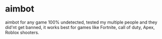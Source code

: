 # aimbot
aimbot for any game 100% undetected, tested my multiple people and they did'nt get banned, it works best for games like Fortnite, call of duty, Apex, Roblox shooters.
